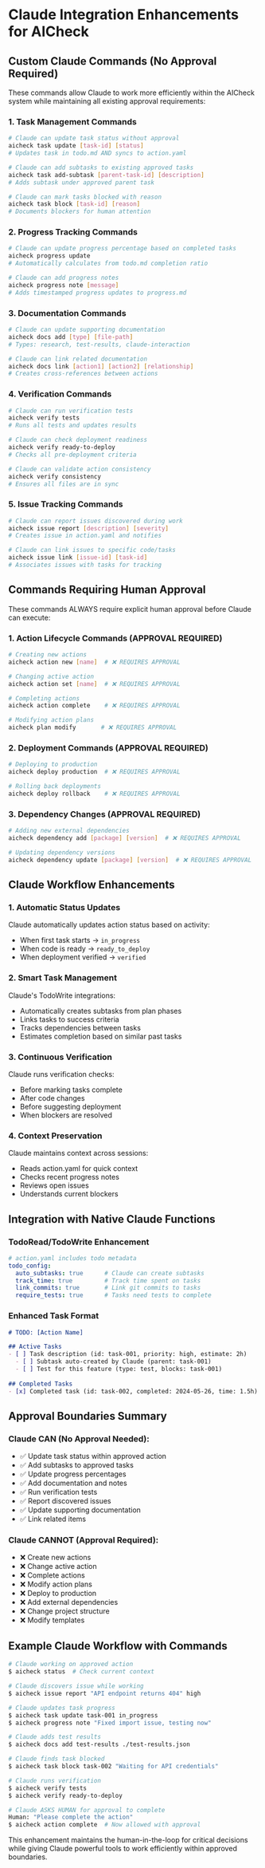 # Claude Integration Enhancements for AICheck

## Custom Claude Commands (No Approval Required)

These commands allow Claude to work more efficiently within the AICheck system while maintaining all existing approval requirements:

### 1. Task Management Commands

```bash
# Claude can update task status without approval
aicheck task update [task-id] [status]
# Updates task in todo.md AND syncs to action.yaml

# Claude can add subtasks to existing approved tasks
aicheck task add-subtask [parent-task-id] [description]
# Adds subtask under approved parent task

# Claude can mark tasks blocked with reason
aicheck task block [task-id] [reason]
# Documents blockers for human attention
```

### 2. Progress Tracking Commands

```bash
# Claude can update progress percentage based on completed tasks
aicheck progress update
# Automatically calculates from todo.md completion ratio

# Claude can add progress notes
aicheck progress note [message]
# Adds timestamped progress updates to progress.md
```

### 3. Documentation Commands

```bash
# Claude can update supporting documentation
aicheck docs add [type] [file-path]
# Types: research, test-results, claude-interaction

# Claude can link related documentation
aicheck docs link [action1] [action2] [relationship]
# Creates cross-references between actions
```

### 4. Verification Commands

```bash
# Claude can run verification tests
aicheck verify tests
# Runs all tests and updates results

# Claude can check deployment readiness
aicheck verify ready-to-deploy
# Checks all pre-deployment criteria

# Claude can validate action consistency
aicheck verify consistency
# Ensures all files are in sync
```

### 5. Issue Tracking Commands

```bash
# Claude can report issues discovered during work
aicheck issue report [description] [severity]
# Creates issue in action.yaml and notifies

# Claude can link issues to specific code/tasks
aicheck issue link [issue-id] [task-id]
# Associates issues with tasks for tracking
```

## Commands Requiring Human Approval

These commands ALWAYS require explicit human approval before Claude can execute:

### 1. Action Lifecycle Commands (APPROVAL REQUIRED)

```bash
# Creating new actions
aicheck action new [name]  # ❌ REQUIRES APPROVAL

# Changing active action  
aicheck action set [name]  # ❌ REQUIRES APPROVAL

# Completing actions
aicheck action complete    # ❌ REQUIRES APPROVAL

# Modifying action plans
aicheck plan modify       # ❌ REQUIRES APPROVAL
```

### 2. Deployment Commands (APPROVAL REQUIRED)

```bash
# Deploying to production
aicheck deploy production  # ❌ REQUIRES APPROVAL

# Rolling back deployments
aicheck deploy rollback    # ❌ REQUIRES APPROVAL
```

### 3. Dependency Changes (APPROVAL REQUIRED)

```bash
# Adding new external dependencies
aicheck dependency add [package] [version]  # ❌ REQUIRES APPROVAL

# Updating dependency versions
aicheck dependency update [package] [version]  # ❌ REQUIRES APPROVAL
```

## Claude Workflow Enhancements

### 1. Automatic Status Updates

Claude automatically updates action status based on activity:
- When first task starts → `in_progress`
- When code is ready → `ready_to_deploy`
- When deployment verified → `verified`

### 2. Smart Task Management

Claude's TodoWrite integrations:
- Automatically creates subtasks from plan phases
- Links tasks to success criteria
- Tracks dependencies between tasks
- Estimates completion based on similar past tasks

### 3. Continuous Verification

Claude runs verification checks:
- Before marking tasks complete
- After code changes
- Before suggesting deployment
- When blockers are resolved

### 4. Context Preservation

Claude maintains context across sessions:
- Reads action.yaml for quick context
- Checks recent progress notes
- Reviews open issues
- Understands current blockers

## Integration with Native Claude Functions

### TodoRead/TodoWrite Enhancement

```yaml
# action.yaml includes todo metadata
todo_config:
  auto_subtasks: true      # Claude can create subtasks
  track_time: true         # Track time spent on tasks
  link_commits: true       # Link git commits to tasks
  require_tests: true      # Tasks need tests to complete
```

### Enhanced Task Format

```markdown
# TODO: [Action Name]

## Active Tasks
- [ ] Task description (id: task-001, priority: high, estimate: 2h)
  - [ ] Subtask auto-created by Claude (parent: task-001)
  - [ ] Test for this feature (type: test, blocks: task-001)
  
## Completed Tasks  
- [x] Completed task (id: task-002, completed: 2024-05-26, time: 1.5h)
```

## Approval Boundaries Summary

### Claude CAN (No Approval Needed):
- ✅ Update task status within approved action
- ✅ Add subtasks to approved tasks
- ✅ Update progress percentages
- ✅ Add documentation and notes
- ✅ Run verification tests
- ✅ Report discovered issues
- ✅ Update supporting documentation
- ✅ Link related items

### Claude CANNOT (Approval Required):
- ❌ Create new actions
- ❌ Change active action
- ❌ Complete actions
- ❌ Modify action plans
- ❌ Deploy to production
- ❌ Add external dependencies
- ❌ Change project structure
- ❌ Modify templates

## Example Claude Workflow with Commands

```bash
# Claude working on approved action
$ aicheck status  # Check current context

# Claude discovers issue while working
$ aicheck issue report "API endpoint returns 404" high

# Claude updates task progress
$ aicheck task update task-001 in_progress
$ aicheck progress note "Fixed import issue, testing now"

# Claude adds test results
$ aicheck docs add test-results ./test-results.json

# Claude finds task blocked
$ aicheck task block task-002 "Waiting for API credentials"

# Claude runs verification
$ aicheck verify tests
$ aicheck verify ready-to-deploy

# Claude ASKS HUMAN for approval to complete
Human: "Please complete the action"
$ aicheck action complete  # Now allowed with approval
```

This enhancement maintains the human-in-the-loop for critical decisions while giving Claude powerful tools to work efficiently within approved boundaries.
